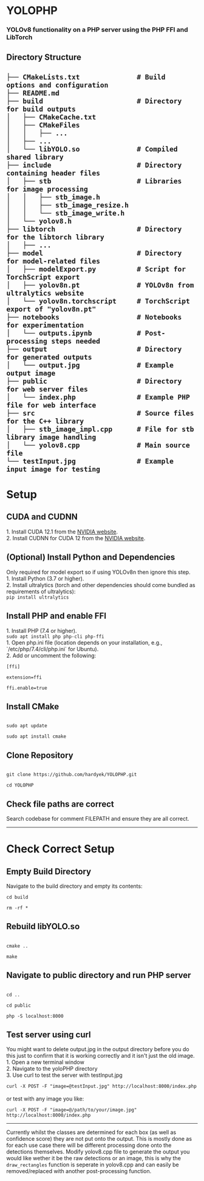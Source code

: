 <h1>YOLOPHP</h1>

<h3>YOLOv8 functionality on a PHP server using the PHP FFI and LibTorch</h3>

<h2>Directory Structure<h2>

```
├── CMakeLists.txt              # Build options and configuration
├── README.md                               
├── build                       # Directory for build outputs
│   ├── CMakeCache.txt
│   ├── CMakeFiles
│   │   ├── ...
│   ├── ... 
│   └── libYOLO.so              # Compiled shared library
├── include                     # Directory containing header files
│   ├── stb                     # Libraries for image processing
│   │   ├── stb_image.h
│   │   ├── stb_image_resize.h
│   │   └── stb_image_write.h
│   └── yolov8.h
├── libtorch                    # Directory for the libtorch library
│   ├── ...
├── model                       # Directory for model-related files 
│   ├── modelExport.py          # Script for TorchScript export
│   ├── yolov8n.pt              # YOLOv8n from ultralytics website
│   └── yolov8n.torchscript     # TorchScript export of "yolov8n.pt"
├── notebooks                   # Notebooks for experimentation
│   └── outputs.ipynb           # Post-processing steps needed
├── output                      # Directory for generated outputs
│   └── output.jpg              # Example output image
├── public                      # Directory for web server files
│   └── index.php               # Example PHP file for web interface
├── src                         # Source files for the C++ library
│   ├── stb_image_impl.cpp      # File for stb library image handling
│   └── yolov8.cpp              # Main source file
└── testInput.jpg               # Example input image for testing
```
<h1>
Setup
<h2>CUDA and CUDNN</h2>
1.  Install CUDA 12.1 from the <a href=https://developer.nvidia.com/cuda-12-1-0-download-archive>NVIDIA website</a>. <br>
2.  Install CUDNN for CUDA 12 from the <a href=https://developer.nvidia.com/cudnn-downloads>NVIDIA website</a>. <br>
<h2>(Optional) Install Python and Dependencies</h2>
Only required for model export so if using YOLOv8n then ignore this step. <br>
1.  Install Python (3.7 or higher).<br>
2.  Install ultralytics (torch and other dependencies should come bundled as requirements of ultralytics): <br>
<code>pip install ultralytics</code>
<h2>Install PHP and enable FFI</h2>
1. Install PHP (7.4 or higher). <br>
<code>sudo apt install php php-cli php-ffi</code> <br>
1. Open php.ini file (location depends on your installation, e.g., `/etc/php/7.4/cli/php.ini` for Ubuntu). <br>
2. Add or uncomment the following:<br>
<code>
[ffi] <br>
extension=ffi <br>
ffi.enable=true
</code>
<h2>Install CMake</h2>
<code>
sudo apt update <br>
sudo apt install cmake
</code>
<h2>Clone Repository</h2>
<code>
git clone https://github.com/hardyek/YOLOPHP.git <br>
cd YOLOPHP
</code>
<h2>Check file paths are correct</h2>
Search codebase for comment FILEPATH and ensure they are all correct.
</h1>
<hr>

<h1>
Check Correct Setup
<h2>Empty Build Directory</h2>
Navigate to the build directory and empty its contents: <br>
<code>
cd build <br>
rm -rf *
</code>
<h2> Rebuild libYOLO.so </h2>
<code>
cmake .. <br>
make
</code>
<h2> Navigate to public directory and run PHP server </h2>
<code>
cd .. <br>
cd public <br>
php -S localhost:8000
</code>
<h2> Test server using curl </h2>
You might want to delete output.jpg in the output directory before you do this just to confirm that it is working correctly and it isn't just the old image. <br>
1. Open a new terminal window <br>
2. Navigate to the yoloPHP directory <br>
3. Use curl to test the server with testInput.jpg <br>
<code>
curl -X POST -F "image=@testInput.jpg" http://localhost:8000/index.php
</code> <br>
or test with any image you like: <br>
<code>
curl -X POST -F "image=@/path/to/your/image.jpg" http://localhost:8000/index.php
</code>
</h1>
<hr>
Currently whilst the classes are determined for each box (as well as confidence score) they are not put onto the output. This is mostly done as for each use case there will be different processing done onto the detections themselves. Modify yolov8.cpp file to generate the output you would like wether it be the raw detections or an image, this is why the <code>draw_rectangles</code> function is seperate in yolov8.cpp and can easily be removed/replaced with another post-processing function.

